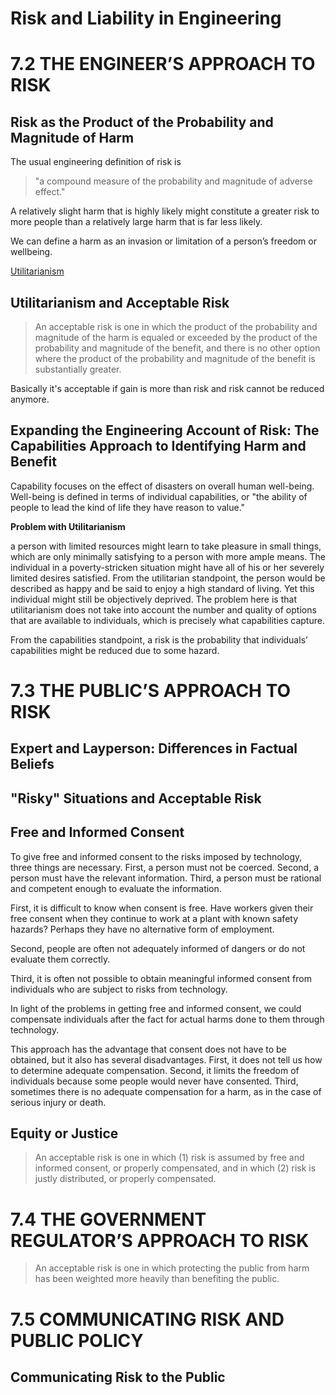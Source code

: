 # Risk and Liability in Engineering

# 7.2 THE ENGINEER’S APPROACH TO RISK

## Risk as the Product of the Probability and Magnitude of Harm

The usual engineering definition of risk is
> "a compound measure of the probability and magnitude of adverse effect."

A relatively slight harm that is highly likely might constitute a greater risk to more people than a relatively large harm that is far less likely.

We can define a harm as an invasion or limitation of a person’s freedom or wellbeing.

[Utilitarianism](https://www.youtube.com/watch?v=-a739VjqdSI)

## Utilitarianism and Acceptable Risk

> An acceptable risk is one in which the product of the probability and magnitude of the harm is equaled or exceeded by the product of the probability and magnitude of the benefit, and there is no other option where the product of the probability and magnitude of the benefit is substantially greater.

Basically it's acceptable if gain is more than risk and risk cannot be reduced anymore.

## Expanding the Engineering Account of Risk: The Capabilities Approach to Identifying Harm and Benefit

Capability focuses on the effect of disasters on overall human well-being. Well-being is defined in terms of individual capabilities, or "the ability of people to lead the kind of life they have reason to value."

**Problem with Utilitarianism**

a person with limited resources might learn to take pleasure in small things, which are only minimally satisfying to a person with more ample means. The individual in a poverty-stricken situation might have all of his or her severely limited desires satisfied. From the utilitarian standpoint, the person would be described as happy and be said to enjoy a high standard of living. Yet this individual might still be objectively deprived. The problem here is that utilitarianism does not take into account the number and quality of options that are available to individuals, which is precisely what capabilities capture.

From the capabilities standpoint, a risk is the probability that individuals’ capabilities might be reduced due to some hazard.

# 7.3 THE PUBLIC’S APPROACH TO RISK

## Expert and Layperson: Differences in Factual Beliefs

## "Risky" Situations and Acceptable Risk

## Free and Informed Consent

To give free and informed consent to the risks imposed by technology, three things are necessary. First, a person must not be coerced. Second, a person must have the relevant information. Third, a person must be rational and competent enough to evaluate the information.

First, it is difficult to know when consent is free. Have workers given their free consent when they continue to work at a plant with known safety hazards? Perhaps they have no alternative form of employment.

Second, people are often not adequately informed of dangers or do not evaluate them correctly.

Third, it is often not possible to obtain meaningful informed consent from individuals who are subject to risks from technology.

In light of the problems in getting free and informed consent, we could compensate individuals after the fact for actual harms done to them through technology.

This approach has the advantage that consent does not have to be obtained, but it also has several disadvantages. First, it does not tell us how to determine adequate compensation. Second, it limits the freedom of individuals because some people would never have consented. Third, sometimes there is no adequate compensation for a harm, as in the case of serious injury or death.

## Equity or Justice

> An acceptable risk is one in which (1) risk is assumed by free and informed consent, or properly compensated, and in which (2) risk is justly distributed, or properly compensated.

# 7.4 THE GOVERNMENT REGULATOR’S APPROACH TO RISK

> An acceptable risk is one in which protecting the public from harm has been weighted more heavily than benefiting the public.

# 7.5 COMMUNICATING RISK AND PUBLIC POLICY

## Communicating Risk to the Public

